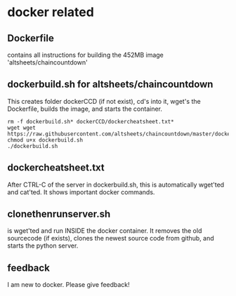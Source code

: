 # docker related

## Dockerfile
contains all instructions for building the 452MB image 'altsheets/chaincountdown'

## dockerbuild.sh for altsheets/chaincountdown
This creates folder dockerCCD (if not exist), cd's into it, wget's the Dockerfile, builds the image, and starts the container.

    rm -f dockerbuild.sh* dockerCCD/dockercheatsheet.txt*
    wget wget https://raw.githubusercontent.com/altsheets/chaincountdown/master/docker/dockerbuild.sh
    chmod u+x dockerbuild.sh
    ./dockerbuild.sh
    
## dockercheatsheet.txt
After CTRL-C of the server in dockerbuild.sh, this is automatically wget'ted and cat'ted. It shows important docker commands.

## clonethenrunserver.sh
is wget'ted and run INSIDE the docker container. It removes the old sourcecode (if exists), clones the newest source code from github, and starts the python server.

## feedback
I am new to docker. Please give feedback!
 